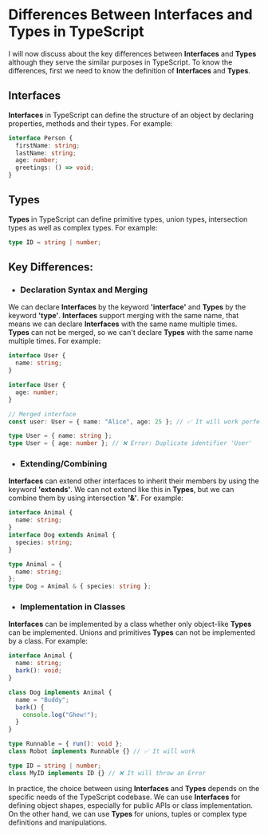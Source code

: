 # Differences Between Interfaces and Types in TypeScript

I will now discuss about the key differences between **Interfaces** and **Types** although they serve the similar purposes in TypeScript. To know the differences, first we need to know the definition of **Interfaces** and **Types**.

## Interfaces

**Interfaces** in TypeScript can define the structure of an object by declaring properties, methods and their types. For example:

```ts
interface Person {
  firstName: string;
  lastName: string;
  age: number;
  greetings: () => void;
}
```

## Types

**Types** in TypeScript can define primitive types, union types, intersection types as well as complex types. For example:

```ts
type ID = string | number;
```

## Key Differences:

- ### Declaration Syntax and Merging

We can declare **Interfaces** by the keyword **'interface'** and **Types** by the keyword **'type'**. **Interfaces** support merging with the same name, that means we can declare **Interfaces** with the same name multiple times. **Types** can not be merged, so we can't declare **Types** with the same name multiple times. For example:

```ts
interface User {
  name: string;
}

interface User {
  age: number;
}

// Merged interface
const user: User = { name: "Alice", age: 25 }; // ✅ It will work perfectly
```

```ts
type User = { name: string };
type User = { age: number }; // ❌ Error: Duplicate identifier 'User'
```

- ### Extending/Combining

**Interfaces** can extend other interfaces to inherit their members by using the keyword **'extends'**. We can not extend like this in **Types**, but we can combine them by using intersection **'&'**. For example:

```ts
interface Animal {
  name: string;
}
interface Dog extends Animal {
  species: string;
}
```

```ts
type Animal = {
  name: string;
};
type Dog = Animal & { species: string };
```

- ### Implementation in Classes

**Interfaces** can be implemented by a class whether only object-like **Types** can be implemented. Unions and primitives **Types** can not be implemented by a class. For example:

```ts
interface Animal {
  name: string;
  bark(): void;
}

class Dog implements Animal {
  name = "Buddy";
  bark() {
    console.log("Ghew!");
  }
}
```

```ts
type Runnable = { run(): void };
class Robot implements Runnable {} // ✅ It will work

type ID = string | number;
class MyID implements ID {} // ❌ It will throw an Error
```

In practice, the choice between using **Interfaces** and **Types** depends on the specific needs of the TypeScript codebase. We can use **Interfaces** for defining object shapes, especially for public APIs or class implementation. On the other hand, we can use **Types** for unions, tuples or complex type definitions and manipulations.
